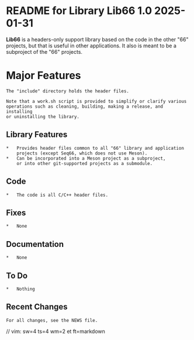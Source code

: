 # README for Library Lib66 1.0 2025-01-31

__Lib66__ is a headers-only support library based on the code
in the other "66" projects, but that is useful in other applications.
It also is meant to be a subproject of the "66" projects.

# Major Features

    The "include" directory holds the header files.

    Note that a work.sh script is provided to simplify or clarify various
    operations such as cleaning, building, making a release, and installing
    or uninstalling the library.

##  Library Features

    *   Provides header files common to all "66" library and application
        projects (except Seq66, which does not use Meson).
    *   Can be incorporated into a Meson project as a subproject, 
        or into other git-supported projects as a submodule.

##  Code

    *   The code is all C/C++ header files.

##  Fixes

    *   None

##  Documentation

    *   None

## To Do

    *   Nothing

## Recent Changes

    For all changes, see the NEWS file.

// vim: sw=4 ts=4 wm=2 et ft=markdown
